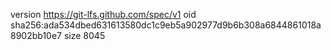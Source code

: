 version https://git-lfs.github.com/spec/v1
oid sha256:ada534dbed631613580dc1c9eb5a902977d9b6b308a6844861018a8902bb10e7
size 8045
